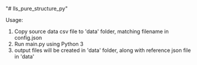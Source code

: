 "# lls_pure_structure_py" 

Usage:

1. Copy source data csv file to 'data' folder, matching filename in config.json
2. Run main.py using Python 3
3. output files will be created in 'data' folder, along with reference json file in 'data'